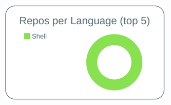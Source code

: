 [![](https://raw.githubusercontent.com/kenta-uematsu/kenta-uematsu/master/profile-summary-card-output/default/1-repos-per-language.svg)](https://github.com/vn7n24fzkq/github-profile-summary-cards)

